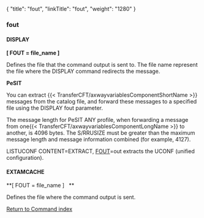 {
    "title": "fout",
    "linkTitle": "fout",
    "weight": "1280"
}<span id="fout"></span>

### fout

#### DISPLAY

****\[ FOUT = file\_name \]****

Defines the file that the
command output is sent to. The file name represent the file where the
DISPLAY command redirects the message.

****PeSIT****

You can extract {{< TransferCFT/axwayvariablesComponentShortName  >}} messages from the catalog file, and forward these messages to a specified file using the DISPLAY fout parameter.

The message length for PeSIT ANY profile, when forwarding a message from one{{< TransferCFT/axwayvariablesComponentLongName  >}} to another, is 4096 bytes. The S/RRUSIZE must be greater than the maximum message length and message information combined (for example, 4127).

LISTUCONF CONTENT=EXTRACT, <a href="#" class="selected">FOUT</a>=out extracts the UCONF (unified configuration).

#### EXTAMCACHE

**\[ FOUT = file\_name \]
  **

Defines the file where the
command output is sent.

[Return to Command index](../../)
